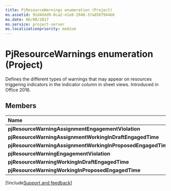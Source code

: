 ```yaml
---
title: PjResourceWarnings enumeration (Project)
ms.assetid: 91d4ddd9-8ca2-e1e8-2948-37a856f944b6
ms.date: 06/08/2017
ms.service: project-server
ms.localizationpriority: medium
---
```



# PjResourceWarnings enumeration (Project)

Defines the different types of warnings that may appear on resources triggering indicators in the indicator column in sheet views. Introduced in Office 2016.


## Members



|Name|Value|Description|
|:-----|:-----|:-----|
|**pjResourceWarningAssignmentEngagementViolation**|**1**||
|**pjResourceWarningAssignmentWorkingInDraftEngagedTime**|**4**||
|**pjResourceWarningAssignmentWorkingInProposedEngagedTime**|**2**||
|**pjResourceWarningEngagementViolation**|**8**||
|**pjResourceWarningWorkingInDraftEngagedTime**|**32**||
|**pjResourceWarningWorkingInProposedEngagedTime**|**16**||

[!include[Support and feedback](~/includes/feedback-boilerplate.md)]